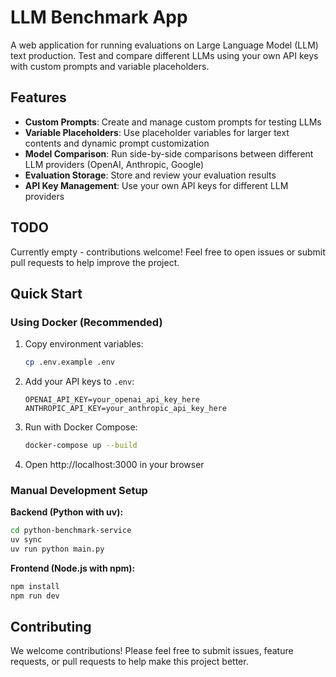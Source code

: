 # LLM Benchmark App

A web application for running evaluations on Large Language Model (LLM) text production. Test and compare different LLMs using your own API keys with custom prompts and variable placeholders.

## Features

- **Custom Prompts**: Create and manage custom prompts for testing LLMs
- **Variable Placeholders**: Use placeholder variables for larger text contents and dynamic prompt customization
- **Model Comparison**: Run side-by-side comparisons between different LLM providers (OpenAI, Anthropic, Google)
- **Evaluation Storage**: Store and review your evaluation results
- **API Key Management**: Use your own API keys for different LLM providers

## TODO

Currently empty - contributions welcome! Feel free to open issues or submit pull requests to help improve the project.

## Quick Start

### Using Docker (Recommended)

1. Copy environment variables:
   ```bash
   cp .env.example .env
   ```

2. Add your API keys to `.env`:
   ```env
   OPENAI_API_KEY=your_openai_api_key_here
   ANTHROPIC_API_KEY=your_anthropic_api_key_here
   ```

3. Run with Docker Compose:
   ```bash
   docker-compose up --build
   ```

4. Open http://localhost:3000 in your browser

### Manual Development Setup

**Backend (Python with uv):**
```bash
cd python-benchmark-service
uv sync
uv run python main.py
```

**Frontend (Node.js with npm):**
```bash
npm install
npm run dev
```

## Contributing

We welcome contributions! Please feel free to submit issues, feature requests, or pull requests to help make this project better.
